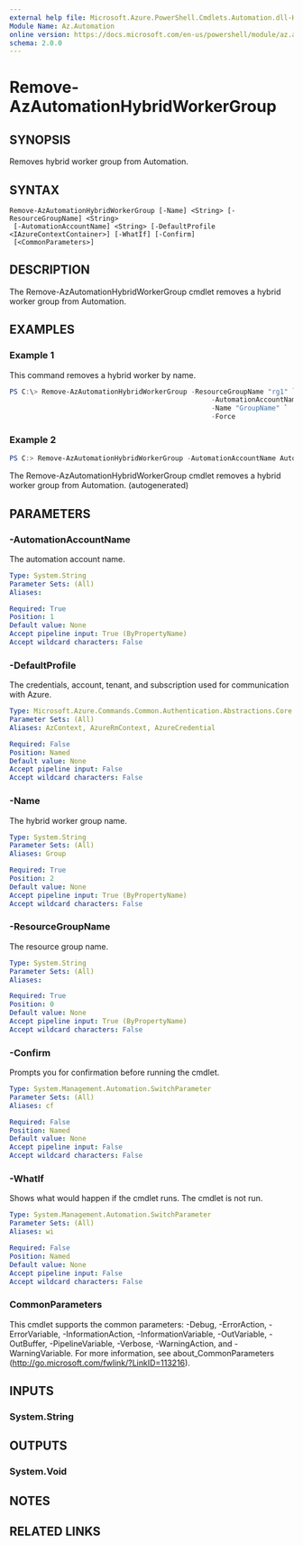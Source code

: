 ```yaml
---
external help file: Microsoft.Azure.PowerShell.Cmdlets.Automation.dll-Help.xml
Module Name: Az.Automation
online version: https://docs.microsoft.com/en-us/powershell/module/az.automation/remove-azautomationhybridworkergroup
schema: 2.0.0
---
```


# Remove-AzAutomationHybridWorkerGroup

## SYNOPSIS
Removes hybrid worker group from Automation.

## SYNTAX

```
Remove-AzAutomationHybridWorkerGroup [-Name] <String> [-ResourceGroupName] <String>
 [-AutomationAccountName] <String> [-DefaultProfile <IAzureContextContainer>] [-WhatIf] [-Confirm]
 [<CommonParameters>]
```

## DESCRIPTION
The Remove-AzAutomationHybridWorkerGroup cmdlet removes a hybrid worker group from Automation.

## EXAMPLES

### Example 1
This command removes a hybrid worker by name.

```powershell
PS C:\> Remove-AzAutomationHybridWorkerGroup -ResourceGroupName "rg1" `
                                                  -AutomationAccountName "devAccount" `
                                                  -Name "GroupName" `
                                                  -Force
```

### Example 2
```powershell <!-- Aladdin Generated Example --> 
PS C:> Remove-AzAutomationHybridWorkerGroup -AutomationAccountName AutomationAccount01 -Name Configuration01 -ResourceGroupName MyResourceGroup
```

The Remove-AzAutomationHybridWorkerGroup cmdlet removes a hybrid worker group from Automation. (autogenerated)

## PARAMETERS

### -AutomationAccountName
The automation account name.

```yaml
Type: System.String
Parameter Sets: (All)
Aliases:

Required: True
Position: 1
Default value: None
Accept pipeline input: True (ByPropertyName)
Accept wildcard characters: False
```

### -DefaultProfile
The credentials, account, tenant, and subscription used for communication with Azure.

```yaml
Type: Microsoft.Azure.Commands.Common.Authentication.Abstractions.Core.IAzureContextContainer
Parameter Sets: (All)
Aliases: AzContext, AzureRmContext, AzureCredential

Required: False
Position: Named
Default value: None
Accept pipeline input: False
Accept wildcard characters: False
```

### -Name
The hybrid worker group name.

```yaml
Type: System.String
Parameter Sets: (All)
Aliases: Group

Required: True
Position: 2
Default value: None
Accept pipeline input: True (ByPropertyName)
Accept wildcard characters: False
```

### -ResourceGroupName
The resource group name.

```yaml
Type: System.String
Parameter Sets: (All)
Aliases:

Required: True
Position: 0
Default value: None
Accept pipeline input: True (ByPropertyName)
Accept wildcard characters: False
```

### -Confirm
Prompts you for confirmation before running the cmdlet.

```yaml
Type: System.Management.Automation.SwitchParameter
Parameter Sets: (All)
Aliases: cf

Required: False
Position: Named
Default value: None
Accept pipeline input: False
Accept wildcard characters: False
```

### -WhatIf
Shows what would happen if the cmdlet runs.
The cmdlet is not run.

```yaml
Type: System.Management.Automation.SwitchParameter
Parameter Sets: (All)
Aliases: wi

Required: False
Position: Named
Default value: None
Accept pipeline input: False
Accept wildcard characters: False
```

### CommonParameters
This cmdlet supports the common parameters: -Debug, -ErrorAction, -ErrorVariable, -InformationAction, -InformationVariable, -OutVariable, -OutBuffer, -PipelineVariable, -Verbose, -WarningAction, and -WarningVariable. For more information, see about_CommonParameters (http://go.microsoft.com/fwlink/?LinkID=113216).

## INPUTS

### System.String

## OUTPUTS

### System.Void

## NOTES

## RELATED LINKS
